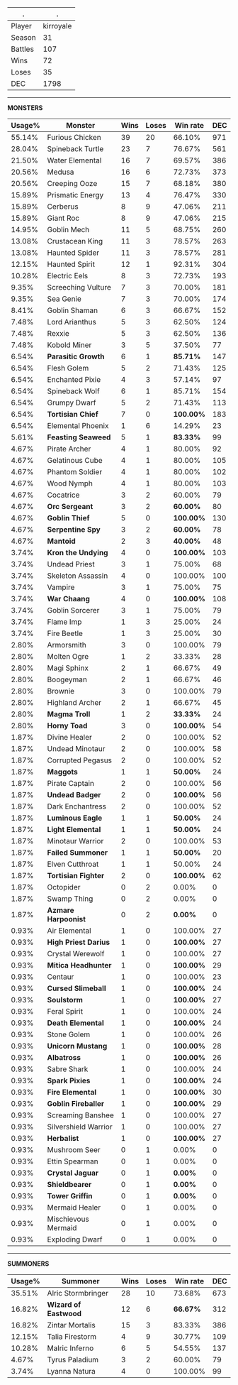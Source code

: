 .|.
|-|-
Player|kirroyale
Season|31
Battles|107
Wins|72
Loses|35
DEC|1798

---
**MONSTERS**

Usage%|Monster|Wins|Loses|Win rate|DEC|
-|-|-|-|-|-|
55.14%|Furious Chicken|39|20|66.10%|971|
28.04%|Spineback Turtle|23|7|76.67%|561|
21.50%|Water Elemental|16|7|69.57%|386|
20.56%|Medusa|16|6|72.73%|373|
20.56%|Creeping Ooze|15|7|68.18%|380|
15.89%|Prismatic Energy|13|4|76.47%|330|
15.89%|Cerberus|8|9|47.06%|211|
15.89%|Giant Roc|8|9|47.06%|215|
14.95%|Goblin Mech|11|5|68.75%|260|
13.08%|Crustacean King|11|3|78.57%|263|
13.08%|Haunted Spider|11|3|78.57%|281|
12.15%|Haunted Spirit|12|1|92.31%|304|
10.28%|Electric Eels|8|3|72.73%|193|
9.35%|Screeching Vulture|7|3|70.00%|181|
9.35%|Sea Genie|7|3|70.00%|174|
8.41%|Goblin Shaman|6|3|66.67%|152|
7.48%|Lord Arianthus|5|3|62.50%|124|
7.48%|Rexxie|5|3|62.50%|136|
7.48%|Kobold Miner|3|5|37.50%|77|
6.54%|**Parasitic Growth**|6|1|**85.71%**|147|
6.54%|Flesh Golem|5|2|71.43%|125|
6.54%|Enchanted Pixie|4|3|57.14%|97|
6.54%|Spineback Wolf|6|1|85.71%|154|
6.54%|Grumpy Dwarf|5|2|71.43%|113|
6.54%|**Tortisian Chief**|7|0|**100.00%**|183|
6.54%|Elemental Phoenix|1|6|14.29%|23|
5.61%|**Feasting Seaweed**|5|1|**83.33%**|99|
4.67%|Pirate Archer|4|1|80.00%|92|
4.67%|Gelatinous Cube|4|1|80.00%|105|
4.67%|Phantom Soldier|4|1|80.00%|102|
4.67%|Wood Nymph|4|1|80.00%|103|
4.67%|Cocatrice|3|2|60.00%|79|
4.67%|**Orc Sergeant**|3|2|**60.00%**|80|
4.67%|**Goblin Thief**|5|0|**100.00%**|130|
4.67%|**Serpentine Spy**|3|2|**60.00%**|78|
4.67%|**Mantoid**|2|3|**40.00%**|48|
3.74%|**Kron the Undying**|4|0|**100.00%**|103|
3.74%|Undead Priest|3|1|75.00%|68|
3.74%|Skeleton Assassin|4|0|100.00%|100|
3.74%|Vampire|3|1|75.00%|75|
3.74%|**War Chaang**|4|0|**100.00%**|108|
3.74%|Goblin Sorcerer|3|1|75.00%|79|
3.74%|Flame Imp|1|3|25.00%|24|
3.74%|Fire Beetle|1|3|25.00%|30|
2.80%|Armorsmith|3|0|100.00%|79|
2.80%|Molten Ogre|1|2|33.33%|28|
2.80%|Magi Sphinx|2|1|66.67%|49|
2.80%|Boogeyman|2|1|66.67%|46|
2.80%|Brownie|3|0|100.00%|79|
2.80%|Highland Archer|2|1|66.67%|45|
2.80%|**Magma Troll**|1|2|**33.33%**|24|
2.80%|**Horny Toad**|3|0|**100.00%**|54|
1.87%|Divine Healer|2|0|100.00%|52|
1.87%|Undead Minotaur|2|0|100.00%|58|
1.87%|Corrupted Pegasus|2|0|100.00%|52|
1.87%|**Maggots**|1|1|**50.00%**|24|
1.87%|Pirate Captain|2|0|100.00%|56|
1.87%|**Undead Badger**|2|0|**100.00%**|56|
1.87%|Dark Enchantress|2|0|100.00%|52|
1.87%|**Luminous Eagle**|1|1|**50.00%**|24|
1.87%|**Light Elemental**|1|1|**50.00%**|24|
1.87%|Minotaur Warrior|2|0|100.00%|53|
1.87%|**Failed Summoner**|1|1|**50.00%**|20|
1.87%|Elven Cutthroat|1|1|50.00%|24|
1.87%|**Tortisian Fighter**|2|0|**100.00%**|62|
1.87%|Octopider|0|2|0.00%|0|
1.87%|Swamp Thing|0|2|0.00%|0|
1.87%|**Azmare Harpoonist**|0|2|**0.00%**|0|
0.93%|Air Elemental|1|0|100.00%|27|
0.93%|**High Priest Darius**|1|0|**100.00%**|27|
0.93%|Crystal Werewolf|1|0|100.00%|27|
0.93%|**Mitica Headhunter**|1|0|**100.00%**|29|
0.93%|Centaur|1|0|100.00%|23|
0.93%|**Cursed Slimeball**|1|0|**100.00%**|24|
0.93%|**Soulstorm**|1|0|**100.00%**|27|
0.93%|Feral Spirit|1|0|100.00%|24|
0.93%|**Death Elemental**|1|0|**100.00%**|24|
0.93%|Stone Golem|1|0|100.00%|26|
0.93%|**Unicorn Mustang**|1|0|**100.00%**|28|
0.93%|**Albatross**|1|0|**100.00%**|26|
0.93%|Sabre Shark|1|0|100.00%|24|
0.93%|**Spark Pixies**|1|0|**100.00%**|24|
0.93%|**Fire Elemental**|1|0|**100.00%**|30|
0.93%|**Goblin Fireballer**|1|0|**100.00%**|29|
0.93%|Screaming Banshee|1|0|100.00%|27|
0.93%|Silvershield Warrior|1|0|100.00%|27|
0.93%|**Herbalist**|1|0|**100.00%**|27|
0.93%|Mushroom Seer|0|1|0.00%|0|
0.93%|Ettin Spearman|0|1|0.00%|0|
0.93%|**Crystal Jaguar**|0|1|**0.00%**|0|
0.93%|**Shieldbearer**|0|1|**0.00%**|0|
0.93%|**Tower Griffin**|0|1|**0.00%**|0|
0.93%|Mermaid Healer|0|1|0.00%|0|
0.93%|Mischievous Mermaid|0|1|0.00%|0|
0.93%|Exploding Dwarf|0|1|0.00%|0|

---
**SUMMONERS**

Usage%|Summoner|Wins|Loses|Win rate|DEC|
-|-|-|-|-|-|
35.51%|Alric Stormbringer|28|10|73.68%|673|
16.82%|**Wizard of Eastwood**|12|6|**66.67%**|312|
16.82%|Zintar Mortalis|15|3|83.33%|386|
12.15%|Talia Firestorm|4|9|30.77%|109|
10.28%|Malric Inferno|6|5|54.55%|137|
4.67%|Tyrus Paladium|3|2|60.00%|79|
3.74%|Lyanna Natura|4|0|100.00%|99|

